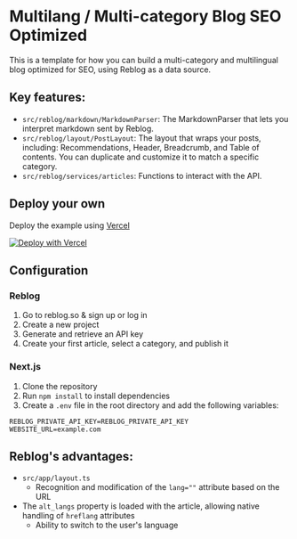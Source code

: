 # Multilang / Multi-category Blog SEO Optimized

This is a template for how you can build a multi-category and multilingual blog optimized for SEO, using Reblog as a data source.

## Key features:

- `src/reblog/markdown/MarkdownParser`: The MarkdownParser that lets you interpret markdown sent by Reblog.
- `src/reblog/layout/PostLayout`: The layout that wraps your posts, including: Recommendations, Header, Breadcrumb, and Table of contents. You can duplicate and customize it to match a specific category.
- `src/reblog/services/articles`: Functions to interact with the API.

## Deploy your own

Deploy the example using [Vercel](https://vercel.com?utm_source=github&utm_medium=readme&utm_campaign=next-example)

[![Deploy with Vercel](https://vercel.com/button)](https://vercel.com/new/clone?repository-url=https://github.com/emilemoureau/reblog-multilang-example&project-name=reblog-multilang-example&repository-name=reblog-multilang-example)

## Configuration

### Reblog

1. Go to reblog.so & sign up or log in
2. Create a new project
3. Generate and retrieve an API key
4. Create your first article, select a category, and publish it

### Next.js

1. Clone the repository
2. Run `npm install` to install dependencies
3. Create a `.env` file in the root directory and add the following variables:

```
REBLOG_PRIVATE_API_KEY=REBLOG_PRIVATE_API_KEY
WEBSITE_URL=example.com
```

## Reblog's advantages:

- `src/app/layout.ts`
  - Recognition and modification of the `lang=""` attribute based on the URL
- The `alt_langs` property is loaded with the article, allowing native handling of `hreflang` attributes
  - Ability to switch to the user's language
